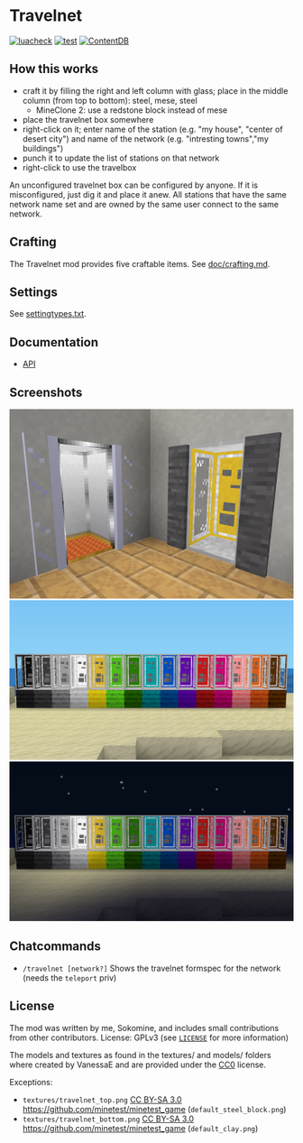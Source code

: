 # Travelnet

[![luacheck](https://github.com/mt-mods/travelnet/workflows/luacheck/badge.svg)](https://github.com/mt-mods/travelnet/actions?query=workflow%3Aluacheck)
[![test](https://github.com/mt-mods/travelnet/workflows/luacheck/badge.svg)](https://github.com/mt-mods/travelnet/actions?query=workflow%3Atest)
[![ContentDB](https://content.minetest.net/packages/mt-mods/travelnet/shields/downloads/)](https://content.minetest.net/packages/mt-mods/travelnet/)

## How this works

- craft it by filling the right and left column with glass; place in the middle column (from top to bottom): steel, mese, steel
  - MineClone 2: use a redstone block instead of mese
- place the travelnet box somewhere
- right-click on it; enter name of the station (e.g. "my house", "center of desert city") and name of the network (e.g. "intresting towns","my buildings")
- punch it to update the list of stations on that network
- right-click to use the travelbox

An unconfigured travelnet box can be configured by anyone. If it is misconfigured, just dig it and place it anew.
All stations that have the same network name set and are owned by the same user connect to the same network.


## Crafting
The Travelnet mod provides five craftable items.
See [doc/crafting.md](https://github.com/mt-mods/travelnet/blob/master/doc/crafting.md).


## Settings

See [settingtypes.txt](https://github.com/mt-mods/travelnet/blob/master/settingtypes.txt).


## Documentation

* [API](./doc/api.md)

## Screenshots

![](screenshot.png)
![](screenshot_day.png)
![](screenshot_night.png)

## Chatcommands

* `/travelnet [network?]` Shows the travelnet formspec for the network (needs the `teleport` priv)

## License

The mod was written by me, Sokomine, and includes small contributions from other contributors.
License: GPLv3 (see [`LICENSE`](https://github.com/mt-mods/travelnet/blob/master/LICENSE) for more information)

The models and textures as found in the textures/ and models/ folders where created by VanessaE
and are provided under the [CC0](https://creativecommons.org/publicdomain/zero/1.0/) license.

Exceptions:

* `textures/travelnet_top.png` [CC BY-SA 3.0](https://creativecommons.org/licenses/by-sa/3.0/) https://github.com/minetest/minetest_game (`default_steel_block.png`)
* `textures/travelnet_bottom.png` [CC BY-SA 3.0](https://creativecommons.org/licenses/by-sa/3.0/) https://github.com/minetest/minetest_game (`default_clay.png`)
